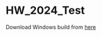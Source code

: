 # HW_2024_Test

Download Windows build from [here](https://github.com/HarshGupta-2002/HW_2024_Test/releases/tag/v1)